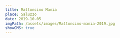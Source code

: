 ```yaml
---
title: Mattoncino Mania
place: Saluzzo
date: 2019-10-05
imgPath: /assets/images/Mattoncino-mania-2019.jpg
showCMS: true
---
```

